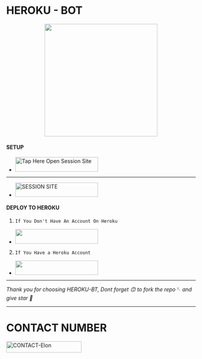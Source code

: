 
#           HEROKU - BOT

<p align="center">
  <img src="https://files.catbox.moe/zotx9t.jpg" width="300"/>
</p>



#### SETUP 

- <a href="https://github.com/rahzyn/HEROKU-BT/fork"><img title="Tap Here Open Session Site" src="https://img.shields.io/badge/FORK THIS REPO-h?color=red&style=for-the-badge&logo=msi" width="220" height="38.45"/></a></p>

________________________________

- <a href="https://rahmani-4.onrender.com"><img title="SESSION SITE" src="https://img.shields.io/badge/SESSION SITE-h?color=green&style=for-the-badge&logo=msi" width="220" height="38.45"/></a></p>




#### DEPLOY TO HEROKU 
1. `If You Don't Have An Account On Heroku`

- <a align="center"><a href="https://signup.heroku.com">
 <img src="https://img.shields.io/badge/Create%20Account%20Now-purple?style=for-the-badge&logo=heroku" width="220" height="38.45"/></a></p>

2. `If You Have a Heroku Account`

 - <a align="center"><a href="https://dashboard.heroku.com/new?template=https://github.com/rahzyn/HEROKU-BT/tree/main"> <img src="https://img.shields.io/badge/DEPLOY%20NOW-blue?style=for-the-badge&logo=heroku" width="220" height="38.45"/></a></p>

_______________________________
*Thank you for choosing HEROKU-BT, Dont forget 🙃 to fork the repo🪡 and give star 🌟*
________________________________
#     CONTACT NUMBER


<a href="https://wa.me/+255693629079-INFO"><img title="CONTACT-Elon" src="https://img.shields.io/badge/CONTACT-Rahman-md?color=purple&style=for-the-badge&logo=audi" width="200" height="30.45"/></a></p>





